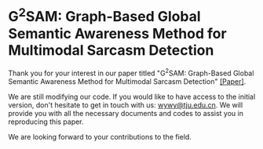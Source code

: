 # G<sup>2</sup>SAM: Graph-Based Global Semantic Awareness Method for Multimodal Sarcasm Detection

Thank you for your interest in our paper titled "G<sup>2</sup>SAM: Graph-Based Global Semantic Awareness Method for Multimodal Sarcasm Detection" [[Paper]](). 

We are still modifying our code. If you would like to have access to the initial version, don't hesitate to get in touch with us: wywy@tju.edu.cn. We will provide you with all the necessary documents and codes to assist you in reproducing this paper.

We are looking forward to your contributions to the field.
